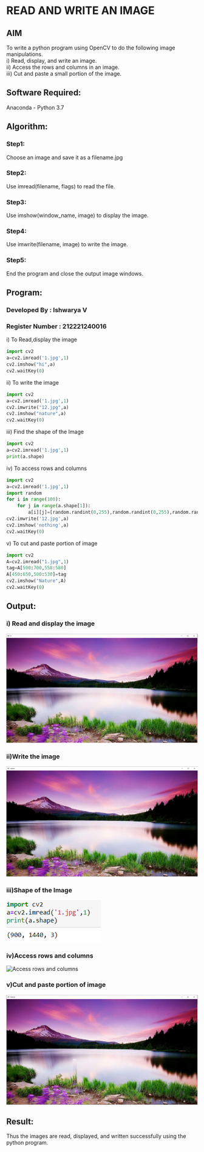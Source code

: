 # READ AND WRITE AN IMAGE
## AIM
To write a python program using OpenCV to do the following image manipulations.<br>i) Read, display, and write an image.<br>ii) Access the rows and columns in an image.<br>iii) Cut and paste a small portion of the image.
## Software Required:
Anaconda - Python 3.7
## Algorithm:
### Step1:
Choose an image and save it as a filename.jpg
### Step2:
Use imread(filename, flags) to read the file.
### Step3:
Use imshow(window_name, image) to display the image.
### Step4:
Use imwrite(filename, image) to write the image.
### Step5:
End the program and close the output image windows.
## Program:
### Developed By    : Ishwarya V
### Register Number : 212221240016
i) To Read,display the image
```python
import cv2
a=cv2.imread('1.jpg',1)
cv2.imshow("hi",a)
cv2.waitKey(0)
```
ii) To write the image
```python
import cv2
a=cv2.imread('1.jpg',1)
cv2.imwrite("12.jpg",a)
cv2.imshow("nature",a)
cv2.waitKey(0)
```
iii) Find the shape of the Image
```python
import cv2
a=cv2.imread('1.jpg',1)
print(a.shape)
```
iv) To access rows and columns
```python
import cv2
a=cv2.imread('1.jpg',1)
import random
for i in range(100):
    for j in range(a.shape[1]):
        a[i][j]=[random.randint(0,255),random.randint(0,255),random.randint(0,255)]
cv2.imwrite('12.jpg',a)
cv2.imshow('nothing',a)
cv2.waitKey(0)
```
v) To cut and paste portion of image
```python
import cv2
A=cv2.imread("1.jpg",1)
tag=A[500:700,550:580]
A[450:650,500:530]=tag
cv2.imshow("Nature",A)
cv2.waitKey(0)
```
## Output:
### i) Read and display the image
![Read and display the image](1.jpg)
### ii)Write the image
![Write the image](2.jpg)
### iii)Shape of the Image
![Shape of the Image](3.jpg)
### iv)Access rows and columns
![Access rows and columns](4.jpg)
### v)Cut and paste portion of image
![Cut and paste portion of image](6.jpg)
## Result:
Thus the images are read, displayed, and written successfully using the python program.
